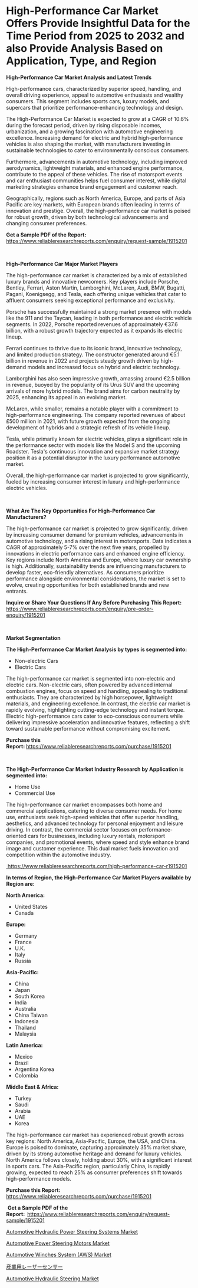 <p><h1>High-Performance Car Market Offers Provide Insightful Data for the Time Period from 2025 to 2032 and also Provide Analysis Based on Application, Type, and Region</h1></p><p><strong>High-Performance Car Market Analysis and Latest Trends</strong></p>
<p><p>High-performance cars, characterized by superior speed, handling, and overall driving experience, appeal to automotive enthusiasts and wealthy consumers. This segment includes sports cars, luxury models, and supercars that prioritize performance-enhancing technology and design. </p><p>The High-Performance Car Market is expected to grow at a CAGR of 10.6% during the forecast period, driven by rising disposable incomes, urbanization, and a growing fascination with automotive engineering excellence. Increasing demand for electric and hybrid high-performance vehicles is also shaping the market, with manufacturers investing in sustainable technologies to cater to environmentally conscious consumers. </p><p>Furthermore, advancements in automotive technology, including improved aerodynamics, lightweight materials, and enhanced engine performance, contribute to the appeal of these vehicles. The rise of motorsport events and car enthusiast communities helps fuel consumer interest, while digital marketing strategies enhance brand engagement and customer reach. </p><p>Geographically, regions such as North America, Europe, and parts of Asia Pacific are key markets, with European brands often leading in terms of innovation and prestige. Overall, the high-performance car market is poised for robust growth, driven by both technological advancements and changing consumer preferences.</p></p>
<p><strong>Get a Sample PDF of the Report:&nbsp;</strong> <a href="https://www.reliableresearchreports.com/enquiry/request-sample/1915201?utm_campaign=48&utm_medium=2&utm_source=Github&utm_content=ia&utm_term=31032025&utm_id=high-performance-car">https://www.reliableresearchreports.com/enquiry/request-sample/1915201</a></p>
<p>&nbsp;</p>
<p><strong>High-Performance Car Major Market Players</strong></p>
<p><p>The high-performance car market is characterized by a mix of established luxury brands and innovative newcomers. Key players include Porsche, Bentley, Ferrari, Aston Martin, Lamborghini, McLaren, Audi, BMW, Bugatti, Pagani, Koenigsegg, and Tesla, each offering unique vehicles that cater to affluent consumers seeking exceptional performance and exclusivity.</p><p>Porsche has successfully maintained a strong market presence with models like the 911 and the Taycan, leading in both performance and electric vehicle segments. In 2022, Porsche reported revenues of approximately €37.6 billion, with a robust growth trajectory expected as it expands its electric lineup.</p><p>Ferrari continues to thrive due to its iconic brand, innovative technology, and limited production strategy. The constructor generated around €5.1 billion in revenue in 2022 and projects steady growth driven by high-demand models and increased focus on hybrid and electric technology.</p><p>Lamborghini has also seen impressive growth, amassing around €2.5 billion in revenue, buoyed by the popularity of its Urus SUV and the upcoming arrivals of more hybrid models. The brand aims for carbon neutrality by 2025, enhancing its appeal in an evolving market.</p><p>McLaren, while smaller, remains a notable player with a commitment to high-performance engineering. The company reported revenues of about £500 million in 2021, with future growth expected from the ongoing development of hybrids and a strategic refresh of its vehicle lineup.</p><p>Tesla, while primarily known for electric vehicles, plays a significant role in the performance sector with models like the Model S and the upcoming Roadster. Tesla's continuous innovation and expansive market strategy position it as a potential disruptor in the luxury performance automotive market.</p><p>Overall, the high-performance car market is projected to grow significantly, fueled by increasing consumer interest in luxury and high-performance electric vehicles.</p></p>
<p>&nbsp;</p>
<p><strong>What Are The Key Opportunities For High-Performance Car Manufacturers?</strong></p>
<p><p>The high-performance car market is projected to grow significantly, driven by increasing consumer demand for premium vehicles, advancements in automotive technology, and a rising interest in motorsports. Data indicates a CAGR of approximately 5-7% over the next five years, propelled by innovations in electric performance cars and enhanced engine efficiency. Key regions include North America and Europe, where luxury car ownership is high. Additionally, sustainability trends are influencing manufacturers to develop faster, eco-friendly alternatives. As consumers prioritize performance alongside environmental considerations, the market is set to evolve, creating opportunities for both established brands and new entrants.</p></p>
<p><strong>Inquire or Share Your Questions If Any Before Purchasing This Report:</strong> <a href="https://www.reliableresearchreports.com/enquiry/pre-order-enquiry/1915201?utm_campaign=48&utm_medium=2&utm_source=Github&utm_content=ia&utm_term=31032025&utm_id=high-performance-car">https://www.reliableresearchreports.com/enquiry/pre-order-enquiry/1915201</a></p>
<p>&nbsp;</p>
<p><strong>Market Segmentation</strong></p>
<p><strong>The High-Performance Car Market Analysis by types is segmented into:</strong></p>
<p><ul><li>Non-electric Cars</li><li>Electric Cars</li></ul></p>
<p><p>The high-performance car market is segmented into non-electric and electric cars. Non-electric cars, often powered by advanced internal combustion engines, focus on speed and handling, appealing to traditional enthusiasts. They are characterized by high horsepower, lightweight materials, and engineering excellence. In contrast, the electric car market is rapidly evolving, highlighting cutting-edge technology and instant torque. Electric high-performance cars cater to eco-conscious consumers while delivering impressive acceleration and innovative features, reflecting a shift toward sustainable performance without compromising excitement.</p></p>
<p><strong>Purchase this Report:&nbsp;</strong><a href="https://www.reliableresearchreports.com/purchase/1915201?utm_campaign=48&utm_medium=2&utm_source=Github&utm_content=ia&utm_term=31032025&utm_id=high-performance-car">https://www.reliableresearchreports.com/purchase/1915201</a></p>
<p>&nbsp;</p>
<p><strong>The High-Performance Car Market Industry Research by Application is segmented into:</strong></p>
<p><ul><li>Home Use</li><li>Commercial Use</li></ul></p>
<p><p>The high-performance car market encompasses both home and commercial applications, catering to diverse consumer needs. For home use, enthusiasts seek high-speed vehicles that offer superior handling, aesthetics, and advanced technology for personal enjoyment and leisure driving. In contrast, the commercial sector focuses on performance-oriented cars for businesses, including luxury rentals, motorsport companies, and promotional events, where speed and style enhance brand image and customer experience. This dual market fuels innovation and competition within the automotive industry.</p></p>
<p><a href="https://www.reliableresearchreports.com/high-performance-car-r1915201?utm_campaign=48&utm_medium=2&utm_source=Github&utm_content=ia&utm_term=31032025&utm_id=high-performance-car">&nbsp;https://www.reliableresearchreports.com/high-performance-car-r1915201</a></p>
<p><strong>In terms of Region, the High-Performance Car Market Players available by Region are:</strong></p>
<p>
    <p> <strong> North America: </strong>
        <ul>
            <li>United States</li>
            <li>Canada</li>
        </ul>
        </p> 
    <p> <strong> Europe: </strong>
        <ul>
            <li>Germany</li>
            <li>France</li>
            <li>U.K.</li>
            <li>Italy</li>
            <li>Russia</li>
        </ul>
        </p> 
    <p> <strong> Asia-Pacific: </strong>
        <ul>
            <li>China</li>
            <li>Japan</li>
            <li>South Korea</li>
            <li>India</li>
            <li>Australia</li>
            <li>China Taiwan</li>
            <li>Indonesia</li>
            <li>Thailand</li>
            <li>Malaysia</li>
        </ul>
        </p> 
    <p> <strong> Latin America: </strong>
        <ul>
            <li>Mexico</li>
            <li>Brazil</li>
            <li>Argentina Korea</li>
            <li>Colombia</li>
        </ul>
        </p> 
    <p> <strong> Middle East & Africa: </strong>
        <ul>
            <li>Turkey</li>
            <li>Saudi</li>
            <li>Arabia</li>
            <li>UAE</li>
            <li>Korea</li>
        </ul>
    </p>
    </p>
<p><p>The high-performance car market has experienced robust growth across key regions: North America, Asia-Pacific, Europe, the USA, and China. Europe is poised to dominate, capturing approximately 35% market share, driven by its strong automotive heritage and demand for luxury vehicles. North America follows closely, holding about 30%, with a significant interest in sports cars. The Asia-Pacific region, particularly China, is rapidly growing, expected to reach 25% as consumer preferences shift towards high-performance models.</p></p>
<p><strong>Purchase this Report: </strong><a href="https://www.reliableresearchreports.com/purchase/1915201?utm_campaign=48&utm_medium=2&utm_source=Github&utm_content=ia&utm_term=31032025&utm_id=high-performance-car">https://www.reliableresearchreports.com/purchase/1915201</a></p>
<p>&nbsp;<strong>Get a Sample PDF of the Report:&nbsp;&nbsp;</strong><a href="https://www.reliableresearchreports.com/enquiry/request-sample/1915201?utm_campaign=48&utm_medium=2&utm_source=Github&utm_content=ia&utm_term=31032025&utm_id=high-performance-car">https://www.reliableresearchreports.com/enquiry/request-sample/1915201</a></p>
<p><strong></strong></p>
<p><p><a href="https://github.com/berkemiars2j/Market-Research-Report-List-1/blob/main/automotive-hydraulic-power-steering-systems-market.md?utm_campaign=48&utm_medium=2&utm_source=Github&utm_content=ia&utm_term=31032025&utm_id=high-performance-car">Automotive Hydraulic Power Steering Systems Market</a></p><p><a href="https://github.com/kaforarvero/Market-Research-Report-List-1/blob/main/automotive-power-steering-motors-market.md?utm_campaign=48&utm_medium=2&utm_source=Github&utm_content=ia&utm_term=31032025&utm_id=high-performance-car">Automotive Power Steering Motors Market</a></p><p><a href="https://github.com/variothonia/Market-Research-Report-List-1/blob/main/automotive-winches-system-aws-market.md?utm_campaign=48&utm_medium=2&utm_source=Github&utm_content=ia&utm_term=31032025&utm_id=high-performance-car">Automotive Winches System (AWS) Market</a></p><p><a href="https://github.com/lababdou/Market-Research-Report-List-7/blob/main/986099451107.md?utm_campaign=48&utm_medium=2&utm_source=Github&utm_content=ia&utm_term=31032025&utm_id=high-performance-car">産業用レーザーセンサー</a></p><p><a href="https://github.com/hutchkloor4x/Market-Research-Report-List-1/blob/main/automotive-hydraulic-steering-market.md?utm_campaign=48&utm_medium=2&utm_source=Github&utm_content=ia&utm_term=31032025&utm_id=high-performance-car">Automotive Hydraulic Steering Market</a></p></p>
